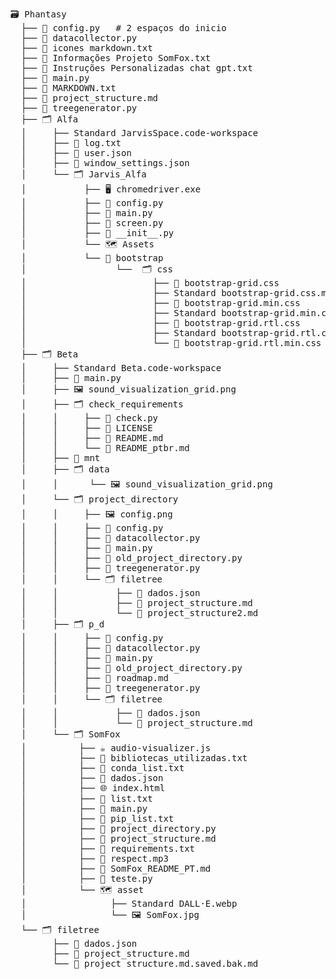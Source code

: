 <pre>
🗃️ Phantasy
  ├── 🐍 config.py   # 2 espaços do inicio
  ├── 🐍 datacollector.py
  ├── 📝 icones markdown.txt
  ├── 📝 Informações Projeto SomFox.txt
  ├── 📝 Instruções Personalizadas chat gpt.txt
  ├── 🐍 main.py
  ├── 📝 MARKDOWN.txt
  ├── 📝 project_structure.md
  ├── 🐍 treegenerator.py
  ├── 🗂️ Alfa
  │     ├── Standard JarvisSpace.code-workspace
  │     ├── 📝 log.txt
  │     ├── 📄 user.json
  │     ├── 📄 window_settings.json
  │     └── 🗂️ Jarvis_Alfa
  │           ├── 🖥️ chromedriver.exe
  │           ├── 🐍 config.py
  │           ├── 🐍 main.py
  │           ├── 🐍 screen.py
  │           ├── 🐍 __init__.py
  │           └── 🗺️ Assets
  │           └── 📁 bootstrap
  │                 └──  🗂️ css
  │                        ├── 🎨 bootstrap-grid.css
  │                        ├── Standard bootstrap-grid.css.map
  │                        ├── 🎨 bootstrap-grid.min.css
  │                        ├── Standard bootstrap-grid.min.css.map
  │                        ├── 🎨 bootstrap-grid.rtl.css
  │                        ├── Standard bootstrap-grid.rtl.css.map
  │                        └── 🎨 bootstrap-grid.rtl.min.css
  ├── 🗂️ Beta
  │     ├── Standard Beta.code-workspace
  │     ├── 🐍 main.py
  │     ├── 🖼️ sound_visualization_grid.png
  │     ├── 🗂️ check_requirements
  │     │     ├── 🐍 check.py
  │     │     ├── 🔵 LICENSE
  │     │     ├── 📝 README.md
  │     │     └── 📝 README_ptbr.md
  │     ├── 📁 mnt
  │     ├── 🗂️ data
  │     │      └── 🖼️ sound_visualization_grid.png
  │     └── 🗂️ project_directory
  │     │     ├── 🖼️ config.png
  │     │     ├── 🐍 config.py
  │     │     ├── 🐍 datacollector.py
  │     │     ├── 🐍 main.py
  │     │     ├── 🐍 old_project_directory.py
  │     │     ├── 🐍 treegenerator.py
  │     │     └── 🗂️ filetree
  │     │           ├── 📄 dados.json
  │     │           ├── 📝 project_structure.md
  │     │           └── 📝 project_structure2.md
  │     ├── 🗂️ p_d
  │     │     ├── 🐍 config.py
  │     │     ├── 🐍 datacollector.py
  │     │     ├── 🐍 main.py
  │     │     ├── 🐍 old_project_directory.py
  │     │     ├── 📝 roadmap.md
  │     │     ├── 🐍 treegenerator.py
  │     │     └── 🗂️ filetree
  │     │           ├── 📄 dados.json
  │     │           └── 📝 project_structure.md
  │     └── 🗂️ SomFox
  │          ├── ☕ audio-visualizer.js
  │          ├── 📝 bibliotecas_utilizadas.txt
  │          ├── 📝 conda_list.txt
  │          ├── 📄 dados.json
  │          ├── 🌐 index.html
  │          ├── 📝 list.txt
  │          ├── 🐍 main.py
  │          ├── 📝 pip_list.txt
  │          ├── 🐍 project_directory.py
  │          ├── 📝 project_structure.md
  │          ├── 📝 requirements.txt
  │          ├── 🎵 respect.mp3
  │          ├── 📝 SomFox_README_PT.md
  │          ├── 🐍 teste.py
  │          └── 🗺️ asset
  │                ├── Standard DALL·E.webp
  │                └── 🖼️ SomFox.jpg
  └── 🗂️ filetree
        ├── 📄 dados.json
        ├── 📝 project_structure.md
        └── 📝 project_structure.md.saved.bak.md
</pre>
